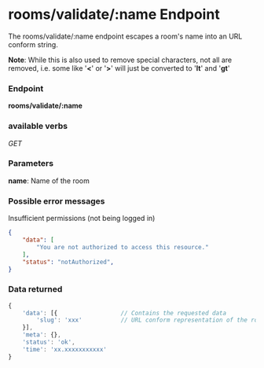 # rooms/validate/:name Endpoint

The rooms/validate/:name endpoint escapes a room's name into an URL conform string.

**Note**: While this is also used to remove special characters, not all are removed, i.e. some like '**<**' or '**>**' will
just be converted to '**lt**' and '**gt**'

### Endpoint

**rooms/validate/:name**

### available verbs

_GET_

### Parameters

**name**: Name of the room

### Possible error messages

Insufficient permissions (not being logged in)
```json
{
    "data": [
        "You are not authorized to access this resource."
    ],
    "status": "notAuthorized",
}
```

### Data returned

```js
{
    'data': [{                  // Contains the requested data
        'slug': 'xxx'           // URL conform representation of the room's name
    }],
    'meta': {},
    'status': 'ok',
    'time': 'xx.xxxxxxxxxxx'
}
```